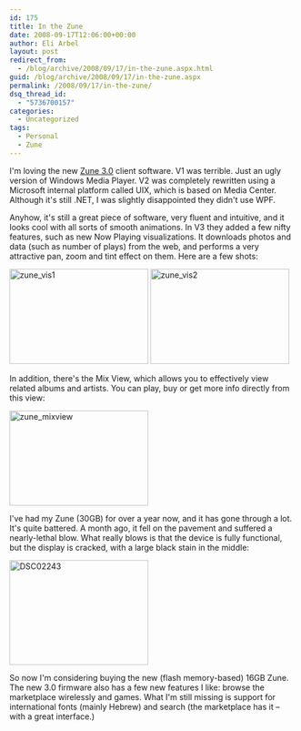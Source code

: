 ```yaml
---
id: 175
title: In the Zune
date: 2008-09-17T12:06:00+00:00
author: Eli Arbel
layout: post
redirect_from:
  - /blog/archive/2008/09/17/in-the-zune.aspx.html
guid: /blog/archive/2008/09/17/in-the-zune.aspx
permalink: /2008/09/17/in-the-zune/
dsq_thread_id:
  - "5736700157"
categories:
  - Uncategorized
tags:
  - Personal
  - Zune
---
```

I'm loving the new [Zune 3.0](http://www.zune.net/en-us/products/zunesoftware/) client software. V1 was terrible. Just an ugly version of Windows Media Player. V2 was completely rewritten using a Microsoft internal platform called UIX, which is based on Media Center. Although it's still .NET, I was slightly disappointed they didn't use WPF.

Anyhow, it's still a great piece of software, very fluent and intuitive, and it looks cool with all sorts of smooth animations. In V3 they added a few nifty features, such as new Now Playing visualizations. It downloads photos and data (such as number of plays) from the web, and performs a very attractive pan, zoom and tint effect on them. Here are a few shots:

[<img style="border-right:0px;border-top:0px;border-left:0px;border-bottom:0px;" height="167" alt="zune_vis1" src="https://arbel.net/attachments/IntheZune_EEF8/zune_vis1_thumb.png" width="244" border="0" />](https://arbel.net/attachments/IntheZune_EEF8/zune_vis1_2.png) [<img style="border-right:0px;border-top:0px;border-left:0px;border-bottom:0px;" height="167" alt="zune_vis2" src="https://arbel.net/attachments/IntheZune_EEF8/zune_vis2_thumb.jpg" width="244" border="0" />](https://arbel.net/attachments/IntheZune_EEF8/zune_vis2_2.jpg) 

In addition, there's the Mix View, which allows you to effectively view related albums and artists. You can play, buy or get more info directly from this view:

[<img style="border-right:0px;border-top:0px;border-left:0px;border-bottom:0px;" height="167" alt="zune_mixview" src="https://arbel.net/attachments/IntheZune_EEF8/zune_mixview_thumb.png" width="244" border="0" />](https://arbel.net/attachments/IntheZune_EEF8/zune_mixview_2.png) 

I've had my Zune (30GB) for over a year now, and it has gone through a lot. It's quite battered. A month ago, it fell on the pavement and suffered a nearly-lethal blow. What really blows is that the device is fully functional, but the display is cracked, with a large black stain in the middle:

[<img style="border-right:0px;border-top:0px;border-left:0px;border-bottom:0px;" height="184" alt="DSC02243" src="https://arbel.net/attachments/IntheZune_EEF8/DSC02243_thumb.jpg" width="244" border="0" />](https://arbel.net/attachments/IntheZune_EEF8/DSC02243.jpg) 

So now I'm considering buying the new (flash memory-based) 16GB Zune. The new 3.0 firmware also has a few new features I like: browse the marketplace wirelessly and games. What I'm still missing is support for international fonts (mainly Hebrew) and search (the marketplace has it &#8211; with a great interface.)
